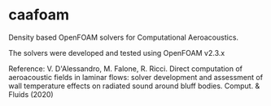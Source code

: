 # caafoam
Density based OpenFOAM solvers for Computational Aeroacoustics.

The solvers were developed and tested using OpenFOAM v2.3.x

Reference:
V. D'Alessandro, M. Falone, R. Ricci.  Direct computation of aeroacoustic fields 
in laminar flows: solver development and assessment of wall temperature effects 
on radiated sound around bluff bodies. Comput. & Fluids (2020)
